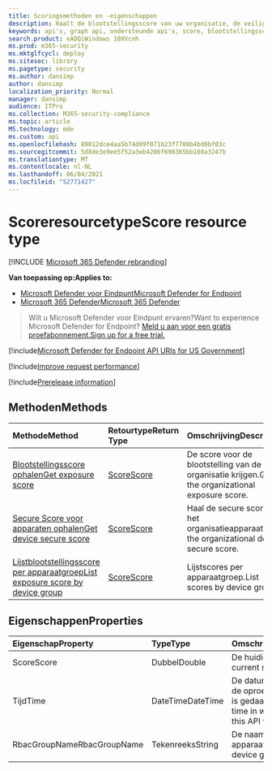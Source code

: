 ```yaml
---
title: Scoringsmethoden en -eigenschappen
description: Haalt de blootstellingsscore van uw organisatie, de veilige apparaatscore en de blootstellingsscore per apparaatgroep op
keywords: api's, graph api, ondersteunde api's, score, blootstellingsscore, veilige apparaatscore, blootstellingsscore per apparaatgroep
search.product: eADQiWindows 10XVcnh
ms.prod: m365-security
ms.mktglfcycl: deploy
ms.sitesec: library
ms.pagetype: security
ms.author: dansimp
author: dansimp
localization_priority: Normal
manager: dansimp
audience: ITPro
ms.collection: M365-security-compliance
ms.topic: article
MS.technology: mde
ms.custom: api
ms.openlocfilehash: 89012dce4aa5b74d09f071b23f7709b4bd0bf03c
ms.sourcegitcommit: 5d8de3e9ee5f52a3eb4206f690365bb108a3247b
ms.translationtype: MT
ms.contentlocale: nl-NL
ms.lasthandoff: 06/04/2021
ms.locfileid: "52771427"
---
```

# <a name="score-resource-type"></a><span data-ttu-id="4e24b-104">Scoreresourcetype</span><span class="sxs-lookup"><span data-stu-id="4e24b-104">Score resource type</span></span>

[!INCLUDE [Microsoft 365 Defender rebranding](../../includes/microsoft-defender.md)]


<span data-ttu-id="4e24b-105">**Van toepassing op:**</span><span class="sxs-lookup"><span data-stu-id="4e24b-105">**Applies to:**</span></span>
- [<span data-ttu-id="4e24b-106">Microsoft Defender voor Eindpunt</span><span class="sxs-lookup"><span data-stu-id="4e24b-106">Microsoft Defender for Endpoint</span></span>](https://go.microsoft.com/fwlink/?linkid=2154037)
- [<span data-ttu-id="4e24b-107">Microsoft 365 Defender</span><span class="sxs-lookup"><span data-stu-id="4e24b-107">Microsoft 365 Defender</span></span>](https://go.microsoft.com/fwlink/?linkid=2118804)

> <span data-ttu-id="4e24b-108">Wilt u Microsoft Defender voor Eindpunt ervaren?</span><span class="sxs-lookup"><span data-stu-id="4e24b-108">Want to experience Microsoft Defender for Endpoint?</span></span> [<span data-ttu-id="4e24b-109">Meld u aan voor een gratis proefabonnement.</span><span class="sxs-lookup"><span data-stu-id="4e24b-109">Sign up for a free trial.</span></span>](https://www.microsoft.com/microsoft-365/windows/microsoft-defender-atp?ocid=docs-wdatp-exposedapis-abovefoldlink) 

[!include[Microsoft Defender for Endpoint API URIs for US Government](../../includes/microsoft-defender-api-usgov.md)]

[!include[Improve request performance](../../includes/improve-request-performance.md)]


[!include[Prerelease information](../../includes/prerelease.md)]

## <a name="methods"></a><span data-ttu-id="4e24b-110">Methoden</span><span class="sxs-lookup"><span data-stu-id="4e24b-110">Methods</span></span>

<span data-ttu-id="4e24b-111">Methode</span><span class="sxs-lookup"><span data-stu-id="4e24b-111">Method</span></span> |<span data-ttu-id="4e24b-112">Retourtype</span><span class="sxs-lookup"><span data-stu-id="4e24b-112">Return Type</span></span> |<span data-ttu-id="4e24b-113">Omschrijving</span><span class="sxs-lookup"><span data-stu-id="4e24b-113">Description</span></span>
:---|:---|:---
[<span data-ttu-id="4e24b-114">Blootstellingsscore ophalen</span><span class="sxs-lookup"><span data-stu-id="4e24b-114">Get exposure score</span></span>](get-exposure-score.md) | [<span data-ttu-id="4e24b-115">Score</span><span class="sxs-lookup"><span data-stu-id="4e24b-115">Score</span></span>](score.md) | <span data-ttu-id="4e24b-116">De score voor de blootstelling van de organisatie krijgen.</span><span class="sxs-lookup"><span data-stu-id="4e24b-116">Get the organizational exposure score.</span></span>
[<span data-ttu-id="4e24b-117">Secure Score voor apparaten ophalen</span><span class="sxs-lookup"><span data-stu-id="4e24b-117">Get device secure score</span></span>](get-device-secure-score.md) | [<span data-ttu-id="4e24b-118">Score</span><span class="sxs-lookup"><span data-stu-id="4e24b-118">Score</span></span>](score.md) | <span data-ttu-id="4e24b-119">Haal de secure score van het organisatieapparaat.</span><span class="sxs-lookup"><span data-stu-id="4e24b-119">Get the organizational device secure score.</span></span>
[<span data-ttu-id="4e24b-120">Lijstblootstellingsscore per apparaatgroep</span><span class="sxs-lookup"><span data-stu-id="4e24b-120">List exposure score by device group</span></span>](get-machine-group-exposure-score.md)| [<span data-ttu-id="4e24b-121">Score</span><span class="sxs-lookup"><span data-stu-id="4e24b-121">Score</span></span>](score.md) | <span data-ttu-id="4e24b-122">Lijstscores per apparaatgroep.</span><span class="sxs-lookup"><span data-stu-id="4e24b-122">List scores by device group.</span></span>

## <a name="properties"></a><span data-ttu-id="4e24b-123">Eigenschappen</span><span class="sxs-lookup"><span data-stu-id="4e24b-123">Properties</span></span>

<span data-ttu-id="4e24b-124">Eigenschap</span><span class="sxs-lookup"><span data-stu-id="4e24b-124">Property</span></span> |  <span data-ttu-id="4e24b-125">Type</span><span class="sxs-lookup"><span data-stu-id="4e24b-125">Type</span></span>    |   <span data-ttu-id="4e24b-126">Omschrijving</span><span class="sxs-lookup"><span data-stu-id="4e24b-126">Description</span></span>
:---|:---|:---
<span data-ttu-id="4e24b-127">Score</span><span class="sxs-lookup"><span data-stu-id="4e24b-127">Score</span></span> | <span data-ttu-id="4e24b-128">Dubbel</span><span class="sxs-lookup"><span data-stu-id="4e24b-128">Double</span></span> | <span data-ttu-id="4e24b-129">De huidige score.</span><span class="sxs-lookup"><span data-stu-id="4e24b-129">The current score.</span></span>
<span data-ttu-id="4e24b-130">Tijd</span><span class="sxs-lookup"><span data-stu-id="4e24b-130">Time</span></span> | <span data-ttu-id="4e24b-131">DateTime</span><span class="sxs-lookup"><span data-stu-id="4e24b-131">DateTime</span></span> | <span data-ttu-id="4e24b-132">De datum en tijd waarin de oproep voor deze API is gedaan.</span><span class="sxs-lookup"><span data-stu-id="4e24b-132">The date and time in which the call for this API was made.</span></span>
<span data-ttu-id="4e24b-133">RbacGroupName</span><span class="sxs-lookup"><span data-stu-id="4e24b-133">RbacGroupName</span></span> | <span data-ttu-id="4e24b-134">Tekenreeks</span><span class="sxs-lookup"><span data-stu-id="4e24b-134">String</span></span> | <span data-ttu-id="4e24b-135">De naam van de apparaatgroep.</span><span class="sxs-lookup"><span data-stu-id="4e24b-135">The device group name.</span></span>
